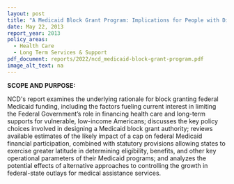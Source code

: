 ```yaml
---
layout: post
title: "A Medicaid Block Grant Program: Implications for People with Disabilities"
date: May 22, 2013
report_year: 2013
policy_areas:
  - Health Care
  - Long Term Services & Support
pdf_document: reports/2022/ncd_medicaid-block-grant-program.pdf
image_alt_text: na
---
```

**S﻿COPE AND PURPOSE:**

N﻿CD's report examines the underlying rationale for block granting federal Medicaid funding, including the factors fueling current interest in limiting the Federal Government’s role in financing health care and long-term supports for vulnerable, low-income Americans; discusses the key policy choices involved in designing a Medicaid block grant authority; reviews available estimates of the likely impact of a cap on federal Medicaid financial participation, combined with statutory provisions allowing states to exercise greater latitude in determining eligibility, benefits, and other key operational parameters of their Medicaid programs; and analyzes the potential effects of alternative approaches to controlling the growth in federal-state outlays for medical assistance services.